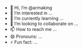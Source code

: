 - 👋 Hi, I’m @armaking
- 👀 I’m interested in ...
- 🌱 I’m currently learning ...
- 💞️ I’m looking to collaborate on ...
- 📫 How to reach me ...
- 😄 Pronouns: ...
- ⚡ Fun fact: ...

<!---
armaking/armaking is a ✨ special ✨ repository because its `README.md` (this file) appears on your GitHub profile.
You can click the Preview link to take a look at your changes.
--->
